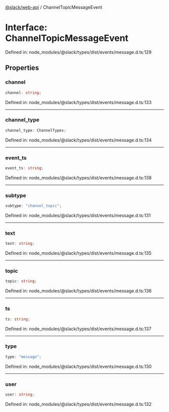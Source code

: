 [@slack/web-api](../index.md) / ChannelTopicMessageEvent

# Interface: ChannelTopicMessageEvent

Defined in: node\_modules/@slack/types/dist/events/message.d.ts:129

## Properties

### channel

```ts
channel: string;
```

Defined in: node\_modules/@slack/types/dist/events/message.d.ts:133

***

### channel\_type

```ts
channel_type: ChannelTypes;
```

Defined in: node\_modules/@slack/types/dist/events/message.d.ts:134

***

### event\_ts

```ts
event_ts: string;
```

Defined in: node\_modules/@slack/types/dist/events/message.d.ts:138

***

### subtype

```ts
subtype: "channel_topic";
```

Defined in: node\_modules/@slack/types/dist/events/message.d.ts:131

***

### text

```ts
text: string;
```

Defined in: node\_modules/@slack/types/dist/events/message.d.ts:135

***

### topic

```ts
topic: string;
```

Defined in: node\_modules/@slack/types/dist/events/message.d.ts:136

***

### ts

```ts
ts: string;
```

Defined in: node\_modules/@slack/types/dist/events/message.d.ts:137

***

### type

```ts
type: "message";
```

Defined in: node\_modules/@slack/types/dist/events/message.d.ts:130

***

### user

```ts
user: string;
```

Defined in: node\_modules/@slack/types/dist/events/message.d.ts:132
